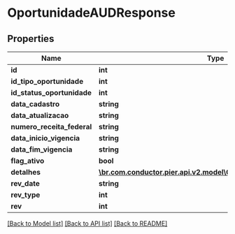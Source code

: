 # OportunidadeAUDResponse

## Properties
Name | Type | Description | Notes
------------ | ------------- | ------------- | -------------
**id** | **int** | {{{oportunidade_a_u_d_response_id_value}}} | [optional] 
**id_tipo_oportunidade** | **int** | {{{oportunidade_a_u_d_response_id_tipo_oportunidade_value}}} | [optional] 
**id_status_oportunidade** | **int** | {{{oportunidade_a_u_d_response_id_status_oportunidade_value}}} | [optional] 
**data_cadastro** | **string** | {{{oportunidade_a_u_d_response_data_cadastro_value}}} | [optional] 
**data_atualizacao** | **string** | {{{oportunidade_a_u_d_response_data_atualizacao_value}}} | [optional] 
**numero_receita_federal** | **string** | {{{oportunidade_a_u_d_response_numero_receita_federal_value}}} | [optional] 
**data_inicio_vigencia** | **string** | {{{oportunidade_a_u_d_response_data_inicio_vigencia_value}}} | [optional] 
**data_fim_vigencia** | **string** | {{{oportunidade_a_u_d_response_data_fim_vigencia_value}}} | [optional] 
**flag_ativo** | **bool** | {{{oportunidade_a_u_d_response_flag_ativo_value}}} | [optional] 
**detalhes** | [**\br.com.conductor.pier.api.v2.model\CdtDetalheOportunidadeAUD[]**](CdtDetalheOportunidadeAUD.md) | {{{oportunidade_a_u_d_response_detalhes_value}}} | [optional] 
**rev_date** | **string** | {{{oportunidade_a_u_d_response_rev_date_value}}} | [optional] 
**rev_type** | **int** | {{{oportunidade_a_u_d_response_rev_type_value}}} | [optional] 
**rev** | **int** | {{{oportunidade_a_u_d_response_rev_value}}} | [optional] 

[[Back to Model list]](../README.md#documentation-for-models) [[Back to API list]](../README.md#documentation-for-api-endpoints) [[Back to README]](../README.md)


